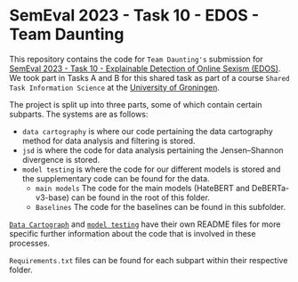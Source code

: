 # SemEval 2023 - Task 10 - EDOS - Team Daunting

This repository contains the code for `Team Daunting's` submission for [SemEval 2023 - Task 10 - Explainable Detection of Online Sexism (EDOS)](https://codalab.lisn.upsaclay.fr/competitions/7124).
We took part in Tasks A and B for this shared task as part of a course `Shared Task Information Science` at the [University of Groningen](https://www.rug.nl/).

The project is split up into three parts, some of which contain certain subparts.
The systems are as follows:
- `data cartography` is where our code pertaining the data cartography method for data analysis and filtering is stored.
- `jsd` is where the code for data analysis pertaining the Jensen–Shannon divergence is stored.
- `model testing` is where the code for our different models is stored and the supplementary code can be found for the data.
  - `main models` The code for the main models (HateBERT and DeBERTa-v3-base) can be found in the root of this folder.
  - `Baselines` The code for the baselines can be found in this subfolder.

[`Data Cartograph`](data%20cartography/README.md) and [`model testing`](model_testing/README.md) have their own README files for more specific further information about the code that is involved in these processes.

`Requirements.txt` files can be found for each subpart within their respective folder.

<!-- It contains two Jupyter notebook files containing all the work we (group 3) did for the baseline.
The best model can be found in the *best_model.ipynb*, and the general decision process can be found in *Shared_task_IS.ipynb*.

## Working with the Jupyter notebook files

### Opening the files
To make use of the Jupyter notebook file, it is recommended that a proper Jupyter notebook viewer is used, options include:
- Jupyter notebook
- Google colab
- vscode

### Checking the results
For both aforementioned files (see [General Information](##-General-information)), outcomes have already been generated as part of the Jupyter notbooks. These results were used by the team as the final output.

### Running The Code
In case one wants to regenerate the outcomes of the Jupyter notebook (or make changes), one can simply *run all* code. More information about these features can be found in the guides for the specific tool that is being used.

After this, the results should be the same as before (unless changes have been made). -->